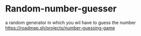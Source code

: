 # Random-number-guesser
a random generator in which you wil have to guess the number
https://roadmap.sh/projects/number-guessing-game
